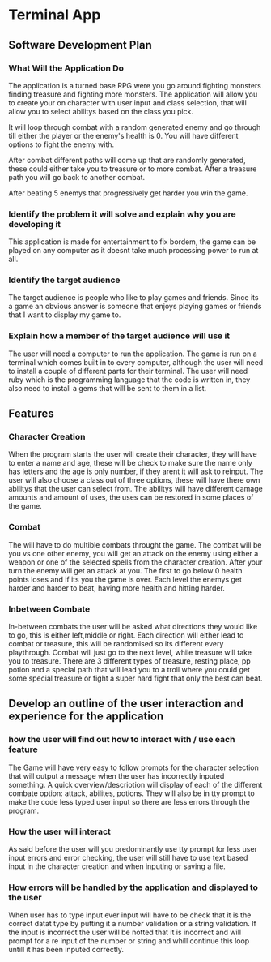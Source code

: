 # Terminal App

## Software Development Plan

### What Will the Application Do

The application is a turned base RPG were you go around fighting monsters finding treasure and fighting more monsters.
The application will allow you to create your on character with user input and class selection, that will allow you to select abilitys based on the class you pick.

It will loop through combat with a random generated enemy and go through till either the player or the enemy's health is 0. You will have different options to fight the enemy with.

After combat different paths will come up that are randomly generated, these could either take you to treasure or to more combat. After a treasure path you will go back to another combat.

After beating 5 enemys that progressively get harder you win the game.

### Identify the problem it will solve and explain why you are developing it

This application is made for entertainment to fix bordem, the game can be played on any computer as it doesnt take much processing power to run at all.

### Identify the target audience

The target audience is people who like to play games and friends. Since its a game an obvious answer is someone that enjoys playing games or friends that I want to display my game to.

### Explain how a member of the target audience will use it

The user will need a computer to run the application. The game is run on a terminal which comes built in to every computer, although the user will need to install a couple of different parts for their terminal. The user will need ruby which is the programming language that the code is written in, they also need to install a gems that will be sent to them in a list.

## Features

### Character Creation  

When the program starts the user will create their character, they will have to enter a name and age, these will be check to make sure the name only has letters and the age is only number, if they arent it will ask to reinput.
The user will also choose a class out of three options, these will have there own abilitys that the user can select from. The abilitys will have different damage amounts and amount of uses, the uses can be restored in some places of the game.

### Combat

The will have to do multible combats throught the game. The combat will be you vs one other enemy, you will get an attack on the enemy using either a weapon or one of the selected spells from the character creation. After your turn the enemy will get an attack at you. The first to go below 0 health points loses and if its you the game is over. Each level the enemys get harder and harder to beat, having more health and hitting harder.

### Inbetween Combate

In-between combats the user will be asked what directions they would like to go, this is either left,middle or right. Each direction will either lead to combat or treasure, this will be randomised so its different every playthrough. Combat will just go to the next level, while treasure will take you to treasure. There are 3 different types of treasure, resting place, pp potion and a special path that will lead you to a troll where you could get some special treasure or fight a super hard fight that only the best can beat.

## Develop an outline of the user interaction and experience for the application

### how the user will find out how to interact with / use each feature

The Game will have very easy to follow prompts for the character selection that will output a message when the user has incorrectly inputed something.
A quick overview/descriotion will display of each of the different combate option: attack, abilites, potions. They will also be in tty prompt to make the code less typed user input so there are less errors through the program.

### How the user will interact

As said before the user will you predominantly use tty prompt for less user input errors and error checking, the user will still have to use text based input in the character creation and when inputing or saving a file.

### How errors will be handled by the application and displayed to the user

When user has to type input ever input will have to be check that it is the correct datat type by putting it a number validation or a string validation. If the input is incorrect the user will be notted that it is incorrect and  will prompt for a re input of the number or string and whill continue this loop untill it has been inputed correctly.
